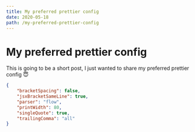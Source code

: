 ```yaml
---
title: My preferred prettier config
date: 2020-05-18
path: /my-preferred-prettier-config
---
```


# My preferred prettier config

This is going to be a short post, I just wanted to share my preferred prettier config 😇

```json
{
    "bracketSpacing": false,
    "jsxBracketSameLine": true,
    "parser": "flow",
    "printWidth": 80,
    "singleQuote": true,
    "trailingComma": "all"
}
```